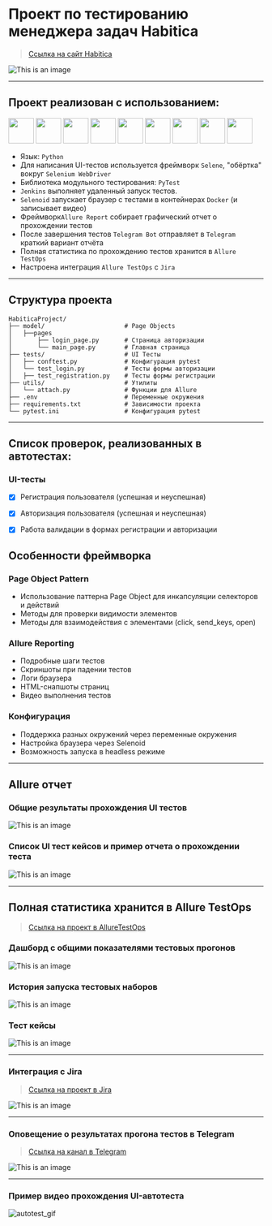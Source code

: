 # Проект по тестированию менеджера задач Habitica

> [Ссылка на сайт Habitica](https://habitica.com)

![This is an image](media/images/habitica_mainpage.png)

---

## Проект реализован с использованием:
<img src="media/icons/python-original.svg" width="50"> <img src="media/icons/pytest.png" width="50"> <img src="media/icons/selene.png" width="50"> <img src="media/icons/selenoid.png" width="50"> <img src="media/icons/jenkins.png" width="50"> <img src="media/icons/allure_report.png" width="50"> <img src="media/icons/allure_testops.png" width="50"> <img src="media/icons/jira.png" width="50"> <img src="media/icons/tg.png" width="50">

- Язык: `Python`
- Для написания UI-тестов используется фреймворк `Selene`, "обёртка" вокруг `Selenium WebDriver`
- Библиотека модульного тестирования: `PyTest`
- `Jenkins` выполняет удаленный запуск тестов.
- `Selenoid` запускает браузер с тестами в контейнерах `Docker` (и записывает видео)
- Фреймворк`Allure Report` собирает графический отчет о прохождении тестов
- После завершения тестов `Telegram Bot` отправляет в `Telegram` краткий вариант отчёта
- Полная статистика по прохождению тестов хранится в `Allure TestOps`
- Настроена интеграция `Allure TestOps` с `Jira`

---

## Структура проекта
```
HabiticaProject/
├── model/                      # Page Objects
│   ├──pages                    
│       ├── login_page.py       # Страница авторизации
│       └── main_page.py        # Главная страница
├── tests/                      # UI Тесты
│   ├── conftest.py             # Конфигурация pytest
│   └── test_login.py           # Тесты формы авторизации    
│   ├── test_registration.py    # Тесты формы регистрации
├── utils/                      # Утилиты
│   └── attach.py               # Функции для Allure
├── .env                        # Переменные окружения
├── requirements.txt            # Зависимости проекта
└── pytest.ini                  # Конфигурация pytest
```

---

## Список проверок, реализованных в автотестах:

### UI-тесты
- [x] Регистрация пользователя (успешная и неуспешная)
- [x] Авторизация пользователя (успешная и неуспешная)
- [x] Работа валидации в формах регистрации и авторизации


## Особенности фреймворка

### Page Object Pattern
- Использование паттерна Page Object для инкапсуляции селекторов и действий
- Методы для проверки видимости элементов
- Методы для взаимодействия с элементами (click, send_keys, open)

### Allure Reporting
- Подробные шаги тестов
- Скриншоты при падении тестов
- Логи браузера
- HTML-снапшоты страниц
- Видео выполнения тестов

### Конфигурация
- Поддержка разных окружений через переменные окружения
- Настройка браузера через Selenoid
- Возможность запуска в headless режиме

---

## Allure отчет

### Общие результаты прохождения UI тестов
![This is an image](media/images/allure_report_overview.png)
### Список UI тест кейсов и пример отчета о прохождении теста
![This is an image](media/images/allure_behaviors.png)

---

## Полная статистика хранится в Allure TestOps
> [Ссылка на проект в AllureTestOps](https://allure.autotests.cloud/project/4822/dashboards)

### Дашборд с общими показателями тестовых прогонов

![This is an image](media/images/allure_testops_dashboards.png)

### История запуска тестовых наборов

![This is an image](media/images/allure_testops_launches.png)

### Тест кейсы

![This is an image](media/images/allure_testops_testcases.png)

---

### Интеграция с Jira

> [Ссылка на проект в Jira](https://jira.autotests.cloud/browse/HOMEWORK-1477)

![This is an image](media/images/jira.png)

---

### Оповещение о результатах прогона тестов в Telegram
> [Ссылка на канал в Telegram](https://t.me/+lAeNRkltTRU0ZDIy)

![This is an image](media/images/telegram_report.png)

---

### Пример видео прохождения UI-автотеста
![autotest_gif](media/images/UI_autotest_example.gif)